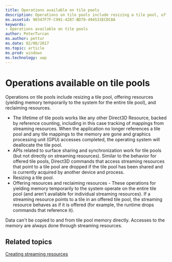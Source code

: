 ```yaml
---
title: Operations available on tile pools
description: Operations on tile pools include resizing a tile pool, offering resources (yielding memory temporarily to the system for the entire tile pool), and reclaiming resources.
ms.assetid: 90347F7F-C991-4287-BD70-494533ECDC8A
keywords:
- Operations available on tile pools
author: PeterTurcan
ms.author: pettur
ms.date: 02/08/2017
ms.topic: article
ms.prod: windows
ms.technology: uwp
---
```


# Operations available on tile pools


Operations on tile pools include resizing a tile pool, offering resources (yielding memory temporarily to the system for the entire tile pool), and reclaiming resources.

-   The lifetime of tile pools works like any other Direct3D Resource, backed by reference counting, including in this case tracking of mappings from streaming resources. When the application no longer references a tile pool and any tile mappings to the memory are gone and graphics processing unit (GPU) accesses completed, the operating system will deallocate the tile pool.
-   APIs related to surface sharing and synchronization work for tile pools (but not directly on streaming resources). Similar to the behavior for offered tile pools, Direct3D commands that access streaming resources that point to a tile pool are dropped if the tile pool has been shared and is currently acquired by another device and process.
-   Resizing a tile pool.
-   Offering resources and reclaiming resources - These operations for yielding memory temporarily to the system operate on the entire tile pool (and aren't available for individual streaming resources). If a streaming resource points to a tile in an offered tile pool, the streaming resource behaves as if it is offered (for example, the runtime drops commands that reference it).

Data can't be copied to and from tile pool memory directly. Accesses to the memory are always done through streaming resources.

## <span id="related-topics"></span>Related topics


[Creating streaming resources](creating-streaming-resources.md)

 

 




